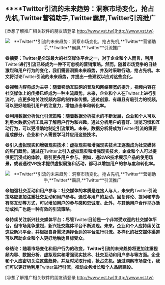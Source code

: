 ## ****Twitter**引流的未来趋势：洞察市场变化，抢占先机,**Twitter**营销助手,**Twitter**霸屏,**Twitter**引流推广**

[😍想了解推广相关软件的朋友请登录 http://www.vst.tw](http://www.vst.tw)

 <center><img src="https://vst.tw/MP4/tuiguang/png/4.png" alt="**Twitter**引流的未来趋势：洞察市场变化，抢占先机,**Twitter**营销助手,**Twitter**霸屏,**Twitter**引流推广"></center>

**😄摘要：**Twitter**是全球最大的社交媒体平台之一，对于企业和个人而言，利用**Twitter**进行引流已经成为一种不可忽视的营销策略。然而，随着市场竞争的日益激烈和用户行为的变化，我们需要洞察未来趋势，并及时采取行动，抢占先机。本文将讨论**Twitter**引流的未来趋势，并提出一些建议以应对这些变化。**

**😄视频内容将成为主导：随着移动互联网的普及和网络带宽的提升，视频内容在社交媒体上的传播已经成为一种主流趋势。未来，企业和个人在**Twitter**上进行引流时，应更多地关注视频内容的制作和传播。通过创意、有趣且有吸引力的视频，可以更好地吸引用户的注意力，增加点击率和转化率。**

**😄利用数据分析优化引流策略：随着数据分析技术的不断发展，企业和个人可以利用大数据分析工具来了解用户行为和兴趣。通过分析用户的喜好、浏览习惯和互动行为，可以更准确地制定引流策略。未来，数据分析将成为**Twitter**引流的重要组成部分，企业和个人需要学习并应用这些技术。**

**😄引入虚拟现实和增强现实技术：虚拟现实和增强现实技术正逐渐成为社交媒体的热门趋势。通过在**Twitter**上引入虚拟现实和增强现实技术，企业和个人可以提供更沉浸式的体验，吸引更多用户参与。例如，通过AR技术展示产品的使用场景，或者通过VR技术提供虚拟展览和活动，都可以增加用户的参与度和转化率。**

 <center><img src="https://vst.tw/MP4/tuiguang/png/1.png" alt="**Twitter**引流的未来趋势：洞察市场变化，抢占先机,**Twitter**营销助手,**Twitter**霸屏,**Twitter**引流推广"></center>

**😄加强社交互动和用户参与：社交媒体的本质是连接人与人，未来的**Twitter**引流策略应更加注重社交互动和用户参与。通过与用户的互动，回复评论、提问和举办有奖互动等方式，可以增加用户的参与感和忠诚度。此外，与其他用户合作举办活动或推广也是一种有效的引流策略。**

**😄持续关注新兴社交媒体平台：尽管**Twitter**目前是一个非常受欢迎的社交媒体平台，但市场竞争激烈，新兴社交媒体平台不断涌现。未来，企业和个人应持续关注这些新兴平台，并根据自身需求选择合适的平台进行引流。多样化的社交媒体渠道可以帮助企业和个人更好地触达目标受众。**

**😄结论：随着市场变化和用户行为的改变，**Twitter**引流的未来趋势将更加注重视频内容、数据分析、虚拟现实和增强现实技术、社交互动和用户参与等方面。企业和个人应密切关注这些趋势，并及时采取行动，抢占先机。通过洞察市场变化，我们可以更好地利用**Twitter**进行引流，推动业务增长和个人品牌建设。**

[😍想了解推广相关软件的朋友请登录 http://www.vst.tw](http://www.vst.tw)



